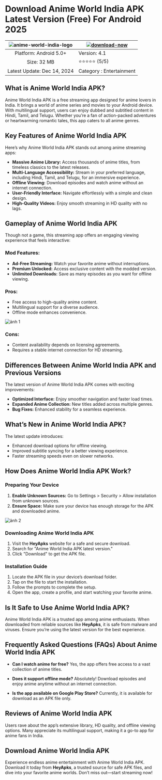 # Download Anime World India APK Latest Version (Free) For Android 2025


| ![anime-world-india-logo](https://github.com/user-attachments/assets/6c5dd3bd-a0ca-4c03-b5a9-d47bfa86bb79) | [![download-now](https://github.com/user-attachments/assets/22657e67-9d2d-46af-a41a-5d365d2ddc1f)](https://heyapks.com/anime-world-india.html)  |
|:-------------------------------------------------:|-----------------------|
| Platform: Android 5.0+                     | Version: 4.1    |
| Size: 32 MB                                 | ⭐️⭐️⭐️⭐️⭐️ (5/5) |
| Latest Update: Dec 14, 2024                      | Category : Entertainment |

## What is Anime World India APK?
Anime World India APK is a free streaming app designed for anime lovers in India. It brings a world of anime series and movies to your Android device. With multilingual support, users can enjoy dubbed and subtitled content in Hindi, Tamil, and Telugu. Whether you’re a fan of action-packed adventures or heartwarming romantic tales, this app caters to all anime genres.

## Key Features of Anime World India APK
Here’s why Anime World India APK stands out among anime streaming apps:

- **Massive Anime Library:** Access thousands of anime titles, from timeless classics to the latest releases.
- **Multi-Language Accessibility:** Stream in your preferred language, including Hindi, Tamil, and Telugu, for an immersive experience.
- **Offline Viewing:** Download episodes and watch anime without an internet connection.
- **User-Friendly Interface:** Navigate effortlessly with a simple and clean design.
- **High-Quality Videos:** Enjoy smooth streaming in HD quality with no lags.

## Gameplay of Anime World India APK
Though not a game, this streaming app offers an engaging viewing experience that feels interactive:

### Mod Features:
- **Ad-Free Streaming:** Watch your favorite anime without interruptions.
- **Premium Unlocked:** Access exclusive content with the modded version.
- **Unlimited Downloads:** Save as many episodes as you want for offline viewing.

### Pros:
- Free access to high-quality anime content.
- Multilingual support for a diverse audience.
- Offline mode enhances convenience.

![ảnh 1](https://github.com/user-attachments/assets/e135998b-8c6d-4b4f-8280-087c7cc06d54)

### Cons:
- Content availability depends on licensing agreements.
- Requires a stable internet connection for HD streaming.

## Differences Between Anime World India APK and Previous Versions
The latest version of Anime World India APK comes with exciting improvements:

- **Optimized Interface:** Enjoy smoother navigation and faster load times.
- **Expanded Anime Collection:** New titles added across multiple genres.
- **Bug Fixes:** Enhanced stability for a seamless experience.

## What’s New in Anime World India APK?
The latest update introduces:

- Enhanced download options for offline viewing.
- Improved subtitle syncing for a better viewing experience.
- Faster streaming speeds even on slower networks.

## How Does Anime World India APK Work?
### Preparing Your Device
1. **Enable Unknown Sources:** Go to Settings > Security > Allow installation from unknown sources.
2. **Ensure Space:** Make sure your device has enough storage for the APK and downloaded anime.

![ảnh 2](https://github.com/user-attachments/assets/f203e367-bf1b-472a-a0a8-3d41875068ca)

### Downloading Anime World India APK
1. Visit the **HeyApks** website for a safe and secure download.
2. Search for "Anime World India APK latest version."
3. Click "Download" to get the APK file.

### Installation Guide
1. Locate the APK file in your device’s download folder.
2. Tap on the file to start the installation.
3. Follow the prompts to complete the setup.
4. Open the app, create a profile, and start watching your favorite anime.

## Is It Safe to Use Anime World India APK?
Anime World India APK is a trusted app among anime enthusiasts. When downloaded from reliable sources like **HeyApks**, it is safe from malware and viruses. Ensure you’re using the latest version for the best experience.

## Frequently Asked Questions (FAQs) About Anime World India APK
- **Can I watch anime for free?**
  Yes, the app offers free access to a vast collection of anime titles.

- **Does it support offline mode?**
  Absolutely! Download episodes and enjoy anime anytime without an internet connection.

- **Is the app available on Google Play Store?**
  Currently, it is available for download as an APK file only.

## Reviews of Anime World India APK
Users rave about the app’s extensive library, HD quality, and offline viewing options. Many appreciate its multilingual support, making it a go-to app for anime fans in India.

## Download Anime World India APK
Experience endless anime entertainment with Anime World India APK. Download it today from **HeyApks**, a trusted source for safe APK files, and dive into your favorite anime worlds. Don’t miss out—start streaming now!
